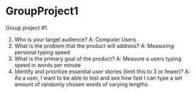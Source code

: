 # GroupProject1
Group project #1.

1. Who is your target audience?
    A: Computer Users
2. What is the problem that the product will address?
    A: Measuring personal typing speed
3. What is the primary goal of the product?
    A: Measure a users typing speed in words per minute
4. Identify and prioritize essential user stories (limit this to 3 or fewer)?
    A: As a user, I want to be able to test and see how fast I can type a set amount of randomly chosen words of varying lengths.